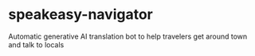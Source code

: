 # speakeasy-navigator
Automatic generative AI translation bot to help travelers get around town and talk to locals

